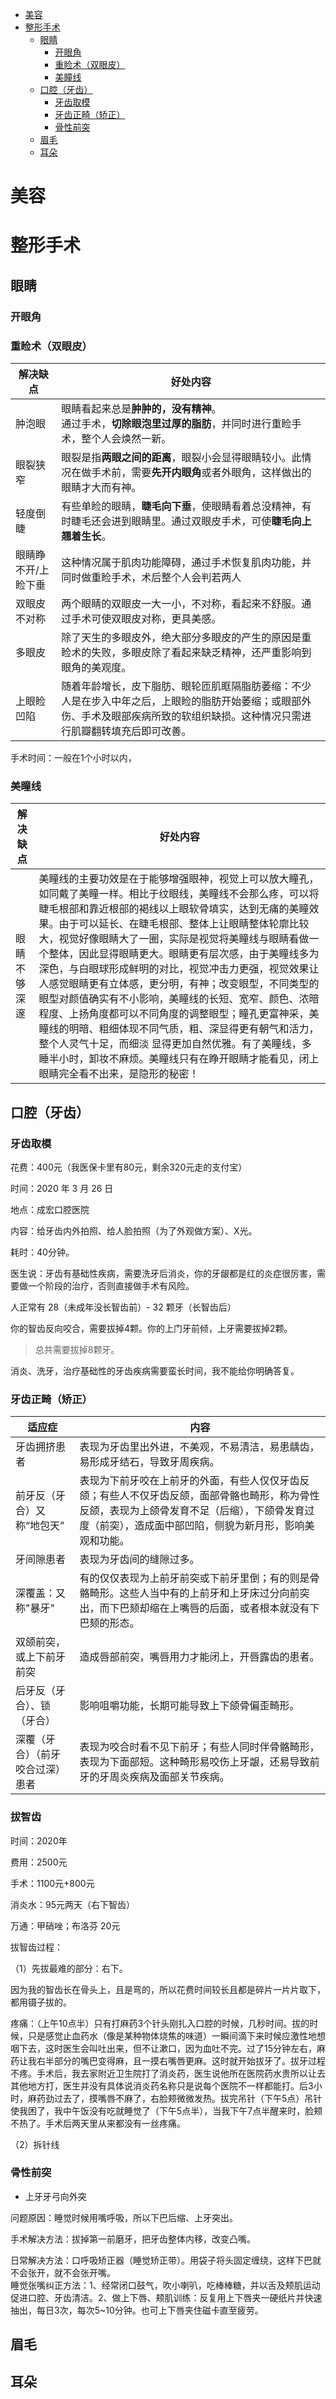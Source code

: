 <!-- TOC -->

- [美容](#美容)
- [整形手术](#整形手术)
    - [眼睛](#眼睛)
        - [开眼角](#开眼角)
        - [重睑术（双眼皮）](#重睑术双眼皮)
        - [美瞳线](#美瞳线)
    - [口腔（牙齿）](#口腔牙齿)
        - [牙齿取模](#牙齿取模)
        - [牙齿正畸（矫正）](#牙齿正畸矫正)
        - [骨性前突](#骨性前突)
    - [眉毛](#眉毛)
    - [耳朵](#耳朵)

<!-- /TOC -->

# 美容

# 整形手术

## 眼睛

### 开眼角


### 重睑术（双眼皮）

解决缺点|好处内容
---|---
肿泡眼|眼睛看起来总是**肿肿的，没有精神**。<br>通过手术，**切除眼泡里过厚的脂肪**，并同时进行重睑手术，整个人会焕然一新。
眼裂狭窄|眼裂是指**两眼之间的距离**，眼裂小会显得眼睛较小。此情况在做手术前，需要**先开内眼角**或者外眼角，这样做出的眼睛才大而有神。
轻度倒睫|有些单睑的眼睛，**睫毛向下垂**，使眼睛看着总没精神，有时睫毛还会进到眼睛里。通过双眼皮手术，可使**睫毛向上翘着生长**。
眼睛睁不开/上睑下垂|这种情况属于肌肉功能障碍，通过手术恢复肌肉功能，并同时做重睑手术，术后整个人会判若两人
双眼皮不对称|两个眼睛的双眼皮一大一小，不对称，看起来不舒服。通过手术可使双眼皮对称，更具美感。
多眼皮|除了天生的多眼皮外，绝大部分多眼皮的产生的原因是重睑术的失败，多眼皮除了看起来缺乏精神，还严重影响到眼角的美观度。
上眼睑凹陷|随着年龄增长，皮下脂肪、眼轮匝肌眶隔脂肪萎缩：不少人是在步入中年之后，上眼睑的脂肪开始萎缩；或眼部外伤、手术及眼部疾病所致的软组织缺损。这种情况只需进行肌瓣翻转填充后即可改善。

手术时间：一般在1个小时以内，


### 美瞳线

解决缺点|好处内容
---|---
眼睛不够深邃|美瞳线的主要功效是在于能够增强眼神，视觉上可以放大瞳孔，如同戴了美瞳一样。相比于纹眼线，美瞳线不会那么疼，可以将睫毛根部和靠近根部的褐线以上眼软骨填实，达到无痛的美瞳效果。由于可以延长、在睫毛根部、整体上让眼睛整体轮廓比较大，视觉好像眼睛大了一圈，实际是视觉将美瞳线与眼睛看做一个整体，因此显得眼睛更大。眼睛更有层次感，由于美瞳线多为深色，与白眼球形成鲜明的对比，视觉冲击力更强，视觉效果让人感觉眼睛更有立体感，更分明，有神；改变眼型，不同类型的眼型对颜值确实有不小影响，美瞳线的长短、宽窄、颜色、浓暗程度、上扬角度都可以不同角度的调整眼型；瞳孔更富神采，美瞳线的明暗、粗细体现不同气质，粗、深显得更有朝气和活力，整个人灵气十足，而细淡 显得更加自然优雅。有了美瞳线，多睡半小时，卸妆不麻烦。美瞳线只有在睁开眼睛才能看见，闭上眼睛完全看不出来，是隐形的秘密！

## 口腔（牙齿）

### 牙齿取模

花费：400元（我医保卡里有80元，剩余320元走的支付宝）

时间：2020 年 3 月 26 日

地点：成宏口腔医院

内容：给牙齿内外拍照、给人脸拍照（为了外观做方案）、X光。

耗时：40分钟。

医生说：牙齿有基础性疾病，需要洗牙后消炎，你的牙龈都是红的炎症很厉害，需要做一个阶段的治疗，否则直接做手术有风险。

人正常有 28（未成年没长智齿前）- 32 颗牙（长智齿后）

你的智齿反向咬合，需要拔掉4颗。你的上门牙前倾，上牙需要拔掉2颗。

>总共需要拔掉8颗牙。

消炎、洗牙，治疗基础性的牙齿疾病需要蛮长时间，我不能给你明确答复。


### 牙齿正畸（矫正）

适应症|内容
---|---
牙齿拥挤患者|表现为牙齿里出外进，不美观，不易清洁，易患龋齿，易形成牙结石，导致牙周疾病。
前牙反（牙合）又称“地包天”|表现为下前牙咬在上前牙的外面，有些人仅仅牙齿反颌；有些人不仅牙齿反颌，面部骨骼也畸形，称为骨性反颌，表现为上颌骨发育不足（后缩），下颌骨发育过度（前突），造成面中部凹陷，侧貌为新月形，影响美观和功能。
牙间隙患者|表现为牙齿间的缝隙过多。
深覆盖：又称"暴牙"|有的仅仅表现为上前牙前突或下前牙里倒；有的则是骨骼畸形。这些人当中有的上前牙和上牙床过分向前突出，而下巴颏却缩在上嘴唇的后面，或者根本就没有下巴颏的形态。
双颌前突，或上下前牙前突|造成唇部前突，嘴唇用力才能闭上，开唇露齿的患者。
后牙反（牙合）、锁（牙合）|影响咀嚼功能，长期可能导致上下颌骨偏歪畸形。
深覆（牙合）（前牙咬合过深）患者|表现为咬合时看不见下前牙；有些人同时伴骨骼畸形，表现为下面部短。这种畸形易咬伤上牙龈，还易导致前牙的牙周炎疾病及面部关节疾病。

### 拔智齿

时间：2020年

费用：2500元

手术：1100元+800元

消炎水：95元两天（右下智齿）

万通：甲硝唑；布洛芬  20元



拔智齿过程：

（1）先拔最难的部分：右下。

因为我的智齿长在骨头上，且是弯的，所以花费时间较长且都是碎片一片片取下，都用镊子拔的。

疼痛：（上午10点半）只有打麻药3个针头刚扎入口腔的时候，几秒时间。拔的时候，只是感觉止血药水（像是某种物体烧焦的味道）一瞬间滴下来时候应激性地想咽下去，这时医生会叫吐出来，但不让漱口，因为血吐不完。过了15分钟左右，麻药让我右半部分的嘴巴变得麻，且一摸右嘴唇更麻。这时就开始拔牙了。拔牙过程不疼。手术后，我去家附近卫生院打了消炎药，医生说他所在医院药水贵所以让去其他地方打，医生并没有具体说消炎药名称只是说每个医院不一样都能打。后3小时，麻药劲过去了，摸嘴唇不麻了，右脸颊微微发热。拔完吊针（下午5点）吊针使我困了，我中午饭没有吃就睡觉了（下午5点半），当我下午7点半醒来时，脸颊不热了。手术后两天里从来都没有一丝疼痛。

（2）拆针线

### 骨性前突

- 上牙牙弓向外突

问题原因：睡觉时候用嘴呼吸，所以下巴后缩、上牙突出。

手术解决方法：拔掉第一前磨牙，把牙齿整体内移，改变凸嘴。

日常解决方法：口呼吸矫正器（睡觉矫正带）。用袋子将头固定缠绕，这样下巴就不会张开，就不会张开嘴。  
睡觉张嘴纠正方法：1、经常闭口鼓气，吹小喇叭，吃棒棒糖，并以舌及颊肌运动促进口腔、牙齿清洁。2、做上下唇、颊肌训练：反复用上下唇夹一硬纸片并快速抽出，每日3次，每次5~10分钟。也可上下唇夹住磁卡直至疲劳。



## 眉毛


## 耳朵